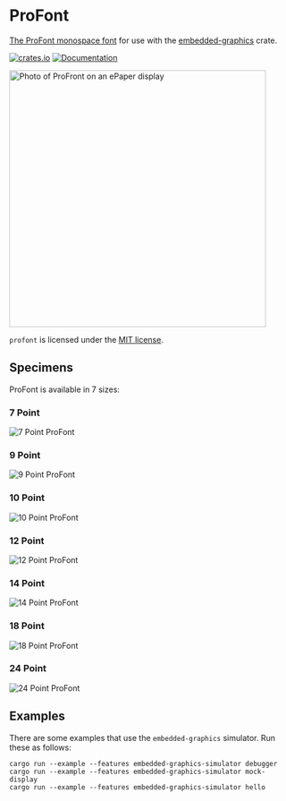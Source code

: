 # ProFont

[The ProFont monospace font][profont] for use with the [embedded-graphics] crate.

[![crates.io](https://img.shields.io/crates/v/profont.svg)](https://crates.io/crates/profont)
[![Documentation](https://docs.rs/profont/badge.svg)][crate-docs]

<img src="https://raw.githubusercontent.com/wezm/profont/master/data/IMG_2198.jpg" width="459" alt="Photo of ProFront on an ePaper display" />

`profont` is licensed under the [MIT license][MIT].

## Specimens

ProFont is available in 7 sizes:

### 7 Point

![7 Point ProFont](https://raw.githubusercontent.com/wezm/profont/master/data/ProFont7Point.png)

### 9 Point

![9 Point ProFont](https://raw.githubusercontent.com/wezm/profont/master/data/ProFont9Point.png)

### 10 Point

![10 Point ProFont](https://raw.githubusercontent.com/wezm/profont/master/data/ProFont10Point.png)

### 12 Point

![12 Point ProFont](https://raw.githubusercontent.com/wezm/profont/master/data/ProFont12Point.png)

### 14 Point

![14 Point ProFont](https://raw.githubusercontent.com/wezm/profont/master/data/ProFont14Point.png)

### 18 Point

![18 Point ProFont](https://raw.githubusercontent.com/wezm/profont/master/data/ProFont18Point.png)

### 24 Point

![24 Point ProFont](https://raw.githubusercontent.com/wezm/profont/master/data/ProFont24Point.png)

## Examples

There are some examples that use the `embedded-graphics` simulator. Run these as follows:

    cargo run --example --features embedded-graphics-simulator debugger
    cargo run --example --features embedded-graphics-simulator mock-display
    cargo run --example --features embedded-graphics-simulator hello

[embedded-graphics]: https://github.com/jamwaffles/embedded-graphics
[profont]: https://web.archive.org/web/20180412214402/http://tobiasjung.name/profont/
[MIT]: https://github.com/wezm/profont/blob/master/LICENSE
[crate-docs]: https://docs.rs/profont
